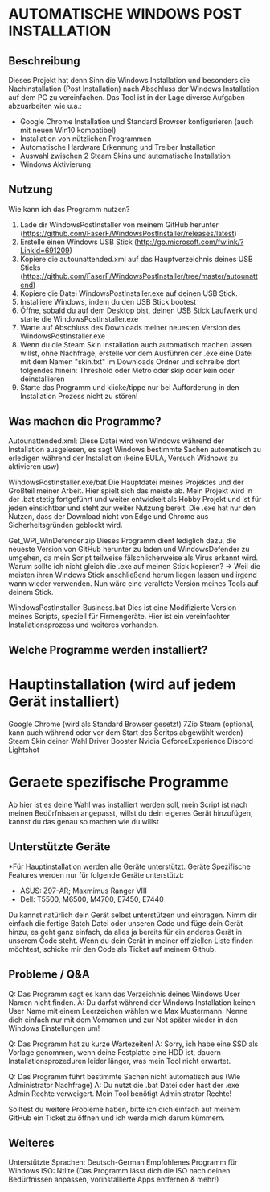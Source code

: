 # AUTOMATISCHE WINDOWS POST INSTALLATION

## Beschreibung

Dieses Projekt hat denn Sinn die Windows Installation und besonders die Nachinstallation (Post Installation) nach Abschluss der Windows Installation auf dem PC zu vereinfachen.
Das Tool ist in der Lage diverse Aufgaben abzuarbeiten wie u.a.:
- Google Chrome Installation und Standard Browser konfigurieren (auch mit neuen Win10 kompatibel)
- Installation von nützlichen Programmen
- Automatische Hardware Erkennung und Treiber Installation
- Auswahl zwischen 2 Steam Skins und automatische Installation
- Windows Aktivierung

## Nutzung

Wie kann ich das Programm nutzen?
1. Lade dir WindowsPostInstaller von meinem GitHub herunter (https://github.com/FaserF/WindowsPostInstaller/releases/latest)
2. Erstelle einen Windows USB Stick (http://go.microsoft.com/fwlink/?LinkId=691209)
3. Kopiere die autounattended.xml auf das Hauptverzeichnis deines USB Sticks (https://github.com/FaserF/WindowsPostInstaller/tree/master/autounattend)
4. Kopiere die Datei WindowsPostInstaller.exe auf deinen USB Stick.
5. Installiere Windows, indem du den USB Stick bootest
6. Öffne, sobald du auf dem Desktop bist, deinen USB Stick Laufwerk und starte die WindowsPostInstaller.exe
7. Warte auf Abschluss des Downloads meiner neuesten Version des WindowsPostInstaller.exe
8. Wenn du die Steam Skin Installation auch automatisch machen lassen willst, ohne Nachfrage, erstelle vor dem Ausführen der .exe eine Datei mit dem Namen "skin.txt" im Downloads Ordner und schreibe dort folgendes hinein:
	Threshold oder Metro oder skip oder kein oder deinstallieren
9. Starte das Programm und klicke/tippe nur bei Aufforderung in den Installation Prozess nicht zu stören!


## Was machen die Programme?

Autounattended.xml:
Diese Datei wird von Windows während der Installation ausgelesen, es sagt Windows bestimmte Sachen automatisch zu erledigen während der Installation (keine EULA, Versuch Widnows zu aktivieren usw)

WindowsPostInstaller.exe/bat
Die Hauptdatei meines Projektes und der Großteil meiner Arbeit. Hier spielt sich das meiste ab. Mein Projekt wird in der .bat stetig fortgeführt und weiter entwickelt als Hobby Projekt und ist für jeden einsichtbar und steht zur weiter Nutzung bereit. Die .exe hat nur den Nutzen, dass der Download nicht von Edge und Chrome aus Sicherheitsgründen geblockt wird.

Get_WPI_WinDefender.zip
Dieses Programm dient lediglich dazu, die neueste Version von GitHub herunter zu laden und WindowsDefender zu umgehen, da mein Script teilweise fälschlicherweise als Virus erkannt wird.
Warum sollte ich nicht gleich die .exe auf meinen Stick kopieren? -> Weil die meisten ihren Windows Stick anschließend herum liegen lassen und irgend wann wieder verwenden. Nun wäre eine veraltete Version meines Tools auf deinem Stick.

WindowsPostInstaller-Business.bat
Dies ist eine Modifizierte Version meines Scripts, speziell für Firmengeräte. Hier ist ein vereinfachter Installationsprozess und weiteres vorhanden.

## Welche Programme werden installiert?
# Hauptinstallation (wird auf jedem Gerät installiert)
Google Chrome (wird als Standard Browser gesetzt)
7Zip
Steam (optional, kann auch während oder vor dem Start des Scritps abgewählt werden)
Steam Skin deiner Wahl
Driver Booster
Nvidia GeforceExperience
Discord
Lightshot

# Geraete spezifische Programme
Ab hier ist es deine Wahl was installiert werden soll, mein Script ist nach meinen Bedürfnissen angepasst, willst du dein eigenes Gerät hinzufügen, kannst du das genau so machen wie du willst

## Unterstützte Geräte

*Für Hauptinstallation werden alle Geräte unterstützt. Geräte Spezifische Features werden nur für folgende Geräte unterstützt:
- ASUS: Z97-AR; Maxmimus Ranger VIII
- Dell: T5500, M6500, M4700, E7450, E7440

Du kannst natürlich dein Gerät selbst unterstützen und eintragen. Nimm dir einfach die fertige Batch Datei oder unseren Code und füge dein Gerät hinzu, es geht ganz einfach, da alles ja bereits für ein anderes Gerät in unserem Code steht. Wenn du dein Gerät in meiner offiziellen Liste finden möchtest, schicke mir den Code als Ticket auf meinem Github.

## Probleme / Q&A

Q: Das Programm sagt es kann das Verzeichnis deines Windows User Namen nicht finden.
A: Du darfst während der Windows Installation keinen User Name mit einem Leerzeichen wählen wie Max Mustermann.
Nenne dich einfach nur mit dem Vornamen und zur Not später wieder in den Windows Einstellungen um!

Q: Das Programm hat zu kurze Wartezeiten!
A: Sorry, ich habe eine SSD als Vorlage genommen, wenn deine Festplatte eine HDD ist, dauern Installationsprozeduren leider länger, was mein Tool nicht erwartet.

Q: Das Programm führt bestimmte Sachen nicht automatisch aus (Wie Administrator Nachfrage)
A: Du nutzt die .bat Datei oder hast der .exe Admin Rechte verweigert. Mein Tool benötigt Administrator Rechte!

Solltest du weitere Probleme haben, bitte ich dich einfach auf meinem GitHub ein Ticket zu öffnen und ich werde mich darum kümmern.

## Weiteres

Unterstützte Sprachen: Deutsch-German
Empfohlenes Programm für Windows ISO: Ntlite (Das Programm lässt dich die ISO nach deinen Bedürfnissen anpassen, vorinstallierte Apps entfernen & mehr!)
